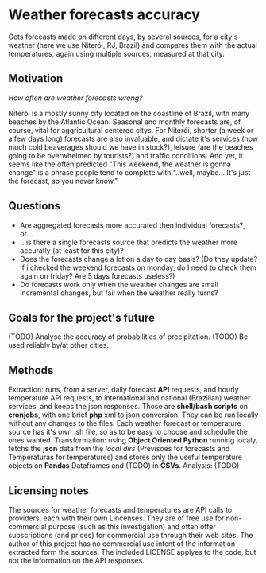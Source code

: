 # Weather forecasts accuracy

Gets forecasts made on different days, by several sources, for a city's weather (here we use Niterói, RJ, Brazil) and compares them with the actual temperatures, again using multiple sources, measured at that city.


## Motivation
_How often are weather forecasts wrong?_

Niterói is a mostly sunny city located on the coastline of Brazil, with many beaches by the Atlantic Ocean. Seasonal and monthly forecasts are, of course, vital for aggricultural centered citys. For Niterói, shorter (a week or a few days long) forecasts are also invaluable, and dictate it's services (how much cold beaverages should we have in stock?), leisure (are the beaches going to be overwhelmed by tourists?) and traffic conditions. 
And yet, it seems like the often predicted "This weekend, the weather is gonna change" is a phrase people tend to complete with "..well, maybe... It's just the forecast, so you never know."


## Questions

- Are aggregated forecasts more accurated then individual forecasts?, or...
- ...is there a single forecasts source that predicts the weather more accuratly (at least for this city)?
- Does the forecasts change a lot on a day to day basis? (Do they update? If i checked the weekend forecasts on monday, do I need to check them again on friday? Are 5 days forecasts useless?)
- Do forecasts work only when the weather changes are small incremental changes, but fail when the weather really turns?


## Goals for the project's future

(TODO) Analyse the accuracy of probabilities of precipitation.
(TODO) Be used reliably by/at other cities.


## Methods

Extraction: runs, from a server, daily forecast **API** requests, and hourly temperature API requests, to international and national (Brazilian) weather services, and keeps the json responses. Those are **shell/bash scripts** on **cronjobs**, with one brief **php** xml to json conversion. They can be run locally without any changes to the files. Each weather forecast or temperature source has it's own .sh file, so as to be easy to choose and schedulle the ones wanted.
Transformation: using **Object Oriented Python** running localy, fetchs the **json** data from the _local dirs_ (Previsoes for forecasts and Temperaturas for temperatures) and stores only the useful temperature objects on **Pandas** Dataframes and (TODO) in **CSVs**.
Analysis: (TODO) 


## Licensing notes

The sources for weather forecasts and temperatures are API calls to providers, each with their own Lincenses. They are of free use for non-commercial purpose (such as this investigation) and often offer subscriptions (and prices) for commercial use through their web sites. The author of this project has no commercial use intent of the information extracted form the sources. The included LICENSE applyes to the code, but not the information on the API responses.
